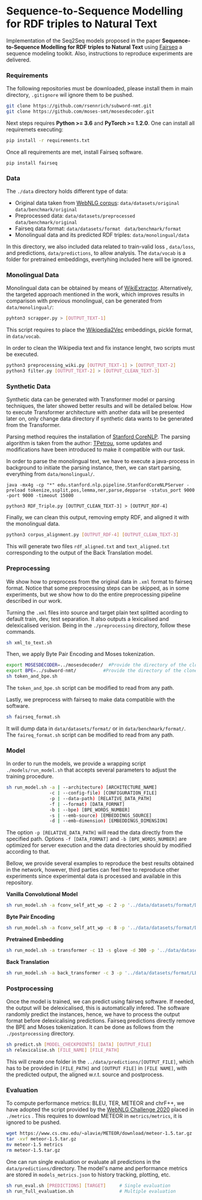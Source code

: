 # Sequence-to-Sequence Modelling for RDF triples to Natural Text

Implementation of the Seq2Seq models proposed in the paper **Sequence-to-Sequence Modelling for RDF triples to Natural Text**  using [Fairseq](https://fairseq.readthedocs.io/en/latest/) a sequence modeling toolkit. Also, instructions to reproduce experiments are delivered.



### Requirements

The following repositories must be downloaded, please install them in main directory, `.gitignore` wil ignore them to be pushed.

```bash
git clone https://github.com/rsennrich/subword-nmt.git 
git clone https://github.com/moses-smt/mosesdecoder.git
```

Next steps requires **Python >= 3.6** and  **PyTorch >= 1.2.0**. One can install all requiremets executing:

```bash
pip install -r requirements.txt
```

Once all requirements are met, install Fairseq software.

```bas
pip install fairseq
```



### Data

The `./data` directory holds different type of data:

+ Original data taken from [WebNLG corpus](https://gitlab.com/shimorina/webnlg-dataset): `data/datasets/original` `data/benchmark/original`
+ Preprocessed data: `data/datasets/preprocessed` `data/benchmark/original`
+ Fairseq data format: `data/datasets/format ` `data/benchmark/format`
+ Monolingual data and its predicted RDF triples: `data/monolingual/data` 

In this directory, we also included data related to train-valid loss , `data/loss`, and predictions, `data/predictions`, to allow analysis. The `data/vocab` is a folder for pretrained embeddings, evertyhing included here will be ignored.



### Monolingual Data

Monolingual data can be obtained by means of [WikiExtractor](https://github.com/attardi/wikiextractor ). Alternatively, the targeted approach mentioned in the work, which improves results in comparison with previous monolingual, can be generated from `data/monolingual/`:

```bash
pyhton3 scrapper.py > [OUTPUT_TEXT-1]
```

This script requires to place the [Wikipedia2Vec](https://wikipedia2vec.github.io/wikipedia2vec/) embeddings, pickle format, in `data/vocab`.

In order to clean the Wikipedia text and fix instance lenght, two scripts must be executed.

```bash
python3 preprocessing_wiki.py [OUTPUT_TEXT-1] > [OUTPUT_TEXT-2]
python3 filter.py [OUTPUT_TEXT-2] > [OUTPUT_CLEAN_TEXT-3]
```



### Synthetic Data

Synthetic data can be generated with Transformer model or parsing techniques, the later showed better results and will be detailed below. How to execute Transformer architecture with another data will be presented later on, only change data directory if synthetic data wants to be generated from the Transformer.

Parsing method requires the installation of [Stanford CoreNLP](https://stanfordnlp.github.io/CoreNLP/download.html). The parsing algorithm is taken from the author: [TPetrou](https://github.com/calosh/RDF-Triple-API), some updates and modifications have been introduced to make it compatible with our task. 

In order to parse the monolingual text, we have to execute a java-process in background to initiate the parsing instance, then, we can start parsing, everything from `data/monolingual/`.

```bas
java -mx4g -cp "*" edu.stanford.nlp.pipeline.StanfordCoreNLPServer -preload tokenize,ssplit,pos,lemma,ner,parse,depparse -status_port 9000 -port 9000 -timeout 15000
 
python3 RDF_Triple.py [OUTPUT_CLEAN_TEXT-3] > [OUTPUT_RDF-4]
```

Finally, we can clean this output, removing empty RDF, and aligned it with the monolingual data.

```bash
python3 corpus_alignment.py [OUTPUT_RDF-4] [OUTPUT_CLEAN_TEXT-3] 
```

This will generate two files `rdf_aligned.txt` and `text_aligned.txt` corresponding to the output of the Back Translation model.



### Preprocessing 

We show how to preprocess from the original data in `.xml` format to fairseq format. Notice that some preprocessing steps can be skipped, as in some experiments, but we show how to do the entire preprocessing pipeline described in our work.

Turning the `.xml` files into  source and target plain text splitted acording to default train, dev, test separation. It also outputs a lexicalised and delexicalised verision. Being in the `./preprocessing` directory, follow these commands.

```bash
sh xml_to_text.sh
```

Then, we apply Byte Pair Encoding and Moses tokenization.

```sh 
export MOSESDECODER=../mosesdecoder/  #Provide the directory of the cloned repository
export BPE=../subword-nmt/			#Provide the directory of the cloned repository
sh token_and_bpe.sh
```

The `token_and_bpe.sh` script can be modified to read from any path. 

Lastly, we preprocess with fairseq to make data compatible with the software.

```bash
sh fairseq_format.sh
```

It will dump data in `data/datasets/format/` or in `data/benchmark/format/`. The `faireq_format.sh` script can be modified to read from any path. 



### Model

In order to run the models, we provide a wrapping script `./models/run_model.sh` that accepts several parameters to adjust the training procedure. 

```bash
sh run_model.sh -a | --architecture) [ARCHITECTURE_NAME]
                -c | --config-file) [CONFIGURATION_FILE]
                -p | --data-path) [RELATIVE_DATA_PATH]
                -f | --format) [DATA_FORMAT]
                -b | --bpe) [BPE_WORDS_NUMBER]
                -s | --emb-source) [EMBEDDINGS_SOURCE]
                -d | --emb-dimension) [EMBEDDINGS_DIMENSION]
```

The option ```-p [RELATIVE_DATA_PATH]``` will read the data directly from the specified path. Options `-f [DATA_FORMAT]` and `-b [BPE_WORDS_NUMBER]` are optimized for server execution and the data directories should by modified according to that.


Bellow, we provide several examples to reproduce the best results obtained in the network, however, third parties can feel free to reproduce other experiments since experimental data is processed and available in this repository.


**Vanilla Convolutional Model** 

```bash
sh run_model.sh -a fconv_self_att_wp -c 2 -p '../data/datasets/format/DELEX_BPE_5_000/'
```

**Byte Pair Encoding**

```bash
sh run_model.sh -a fconv_self_att_wp -c 8 -p '../data/datasets/format/DELEX_BPE_5_000/'
```

**Pretrained Embedding**

```bash
sh run_model.sh -a transformer -c 13 -s glove -d 300 -p '../data/datasets/format/LEX_LOW_CAMEL'
```

**Back Translation**

```bash
sh run_model.sh -a back_transformer -c 3 -p '../data/datasets/format/LEX_LOW_CAMEL_SYNTHETIC_BPE'
```



### Postprocessing

Once the model is trained, we can predict using fairseq software. If needed, the output will be delexicalised, this is automatically infered. The software randomly predict the instances, hence, we have to process the output format before delexicalising predictions. Fairseq predictions directly remove the BPE and Moses tokenization. It can be done as follows from the `./postprocessing` directory.

```bash
sh predict.sh [MODEL_CHECKPOINTS] [DATA] [OUTPUT_FILE]
sh relexicalise.sh [FILE_NAME] [FILE_PATH]
```

This will create one folder in the `../data/predictions/[OUTPUT_FILE]`, which has to be provided in `[FILE_PATH]` and `[OUTPUT FILE]` in `[FILE NAME]`,  with the predicted output, the aligned w.r.t. source and postprocess.



### Evaluation

To compute performance metrics: BLEU, TER, METEOR and chrF++, we have adopted the script provided by the [WebNLG Challenge 2020](https://github.com/WebNLG/GenerationEval) placed in  `./metrics` . This requires to download METEOR in `metrics/metrics`, it is ignored to be pushed.

```bash
wget https://www.cs.cmu.edu/~alavie/METEOR/download/meteor-1.5.tar.gz
tar -xvf meteor-1.5.tar.gz
mv meteor-1.5 metrics
rm meteor-1.5.tar.gz
```

One can run single evaluation or evaluate all predictions in the `data/predictions/`directory. The model's name and performance metrics are stored in  `models_metrics.json` to history tracking, plotting, etc.

```sh
sh run_eval.sh [PREDICTIONS] [TARGET]     # Single evaluation  
sh run_full_evaluation.sh                 # Multiple evaluation
```
